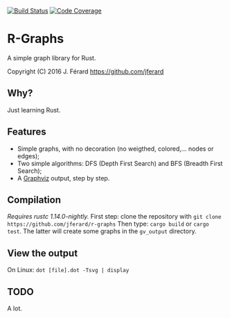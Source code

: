 [![Build Status](https://travis-ci.org/jferard/fastods.svg?branch=master)](https://travis-ci.org/jferard/r-graphs)
[![Code Coverage](https://img.shields.io/codecov/c/github/jferard/fastods/master.svg)](https://codecov.io/github/jferard/r-graphs?branch=master)

# R-Graphs
A simple graph library for Rust.

Copyright (C) 2016 J. Férard <https://github.com/jferard>

## Why?
Just learning Rust.

## Features
* Simple graphs, with no decoration (no weigthed, colored,... nodes or edges);
* Two simple algorithms: DFS (Depth First Search) and BFS (Breadth First Search);
* A [Graphviz](www.graphviz.org) output, step by step.

## Compilation
*Requires rustc 1.14.0-nightly.*
First step: clone the repository with `git clone https://github.com/jferard/r-graphs`
Then type: `cargo build` or `cargo test`. The latter will create some graphs in the `gv_output` directory.

## View the output
On Linux:
```dot [file].dot -Tsvg | display```

## TODO
A lot.